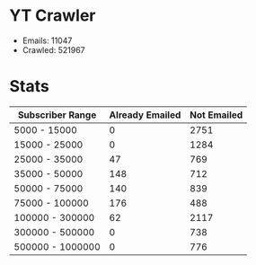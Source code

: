# YT Crawler
- Emails: 11047
- Crawled: 521967

# Stats
| Subscriber Range  | Already Emailed | Not Emailed |
|-------|-------|-------|
| 5000 - 15000 | 0 | 2751 |
| 15000 - 25000 | 0 | 1284 |
| 25000 - 35000 | 47 | 769 |
| 35000 - 50000 | 148 | 712 |
| 50000 - 75000 | 140 | 839 |
| 75000 - 100000 | 176 | 488 |
| 100000 - 300000 | 62 | 2117 |
| 300000 - 500000 | 0 | 738 |
| 500000 - 1000000 | 0 | 776 |
